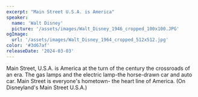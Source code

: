 ```yaml
---
excerpt: "Main Street U.S.A. is America"
speaker:
  name: 'Walt Disney'
  picture: '/assets/images/Walt_Disney_1946_cropped_100x100.JPG'
ogImage:
  url: '/assets/images/Walt_Disney_1964_cropped_512x512.jpg'
color: '#3d67af'
releaseDate: '2024-03-03'
---
```

Main Street, U.S.A. is America at the turn of the century the crossroads of an era. The gas lamps and the electric lamp-the horse-drawn car and auto car. Main Street is everyone's hometown- the heart line of America. (On Disneyland's Main Street U.S.A.)
